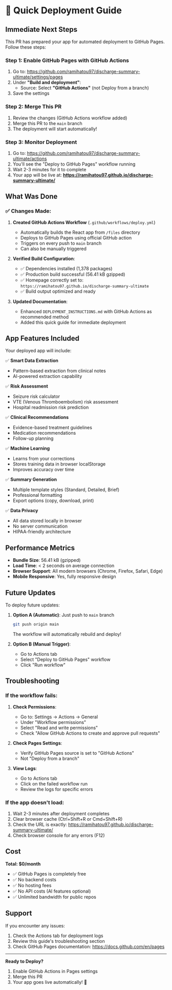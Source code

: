 # 🚀 Quick Deployment Guide

## Immediate Next Steps

This PR has prepared your app for automated deployment to GitHub Pages. Follow these steps:

### Step 1: Enable GitHub Pages with GitHub Actions

1. Go to: https://github.com/ramihatou97/discharge-summary-ultimate/settings/pages
2. Under **"Build and deployment"**:
   - Source: Select **"GitHub Actions"** (not Deploy from a branch)
3. Save the settings

### Step 2: Merge This PR

1. Review the changes (GitHub Actions workflow added)
2. Merge this PR to the `main` branch
3. The deployment will start automatically!

### Step 3: Monitor Deployment

1. Go to: https://github.com/ramihatou97/discharge-summary-ultimate/actions
2. You'll see the "Deploy to GitHub Pages" workflow running
3. Wait 2-3 minutes for it to complete
4. Your app will be live at: **https://ramihatou97.github.io/discharge-summary-ultimate/**

## What Was Done

### ✅ Changes Made:
1. **Created GitHub Actions Workflow** (`.github/workflows/deploy.yml`)
   - Automatically builds the React app from `/files` directory
   - Deploys to GitHub Pages using official GitHub action
   - Triggers on every push to `main` branch
   - Can also be manually triggered

2. **Verified Build Configuration**:
   - ✅ Dependencies installed (1,378 packages)
   - ✅ Production build successful (56.41 kB gzipped)
   - ✅ Homepage correctly set to: `https://ramihatou97.github.io/discharge-summary-ultimate`
   - ✅ Build output optimized and ready

3. **Updated Documentation**:
   - Enhanced `DEPLOYMENT_INSTRUCTIONS.md` with GitHub Actions as recommended method
   - Added this quick guide for immediate deployment

## App Features Included

Your deployed app will include:

✅ **Smart Data Extraction**
- Pattern-based extraction from clinical notes
- AI-powered extraction capability

✅ **Risk Assessment**
- Seizure risk calculator
- VTE (Venous Thromboembolism) risk assessment
- Hospital readmission risk prediction

✅ **Clinical Recommendations**
- Evidence-based treatment guidelines
- Medication recommendations
- Follow-up planning

✅ **Machine Learning**
- Learns from your corrections
- Stores training data in browser localStorage
- Improves accuracy over time

✅ **Summary Generation**
- Multiple template styles (Standard, Detailed, Brief)
- Professional formatting
- Export options (copy, download, print)

✅ **Data Privacy**
- All data stored locally in browser
- No server communication
- HIPAA-friendly architecture

## Performance Metrics

- **Bundle Size**: 56.41 kB (gzipped)
- **Load Time**: < 2 seconds on average connection
- **Browser Support**: All modern browsers (Chrome, Firefox, Safari, Edge)
- **Mobile Responsive**: Yes, fully responsive design

## Future Updates

To deploy future updates:

1. **Option A (Automatic)**: Just push to `main` branch
   ```bash
   git push origin main
   ```
   The workflow will automatically rebuild and deploy!

2. **Option B (Manual Trigger)**:
   - Go to Actions tab
   - Select "Deploy to GitHub Pages" workflow
   - Click "Run workflow"

## Troubleshooting

### If the workflow fails:

1. **Check Permissions**:
   - Go to: Settings → Actions → General
   - Under "Workflow permissions"
   - Select "Read and write permissions"
   - Check "Allow GitHub Actions to create and approve pull requests"

2. **Check Pages Settings**:
   - Verify GitHub Pages source is set to "GitHub Actions"
   - Not "Deploy from a branch"

3. **View Logs**:
   - Go to Actions tab
   - Click on the failed workflow run
   - Review the logs for specific errors

### If the app doesn't load:

1. Wait 2-3 minutes after deployment completes
2. Clear browser cache (Ctrl+Shift+R or Cmd+Shift+R)
3. Check the URL is exactly: https://ramihatou97.github.io/discharge-summary-ultimate/
4. Check browser console for any errors (F12)

## Cost

**Total: $0/month**
- ✅ GitHub Pages is completely free
- ✅ No backend costs
- ✅ No hosting fees
- ✅ No API costs (AI features optional)
- ✅ Unlimited bandwidth for public repos

## Support

If you encounter any issues:
1. Check the Actions tab for deployment logs
2. Review this guide's troubleshooting section
3. Check GitHub Pages documentation: https://docs.github.com/en/pages

---

**Ready to Deploy?** 
1. Enable GitHub Actions in Pages settings
2. Merge this PR
3. Your app goes live automatically! 🎉
